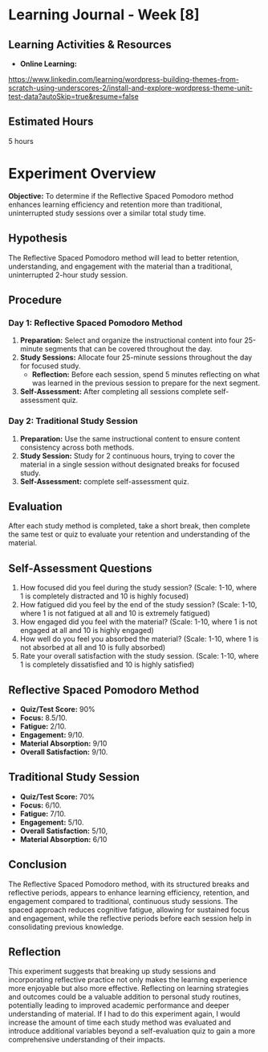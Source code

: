 # Learning Journal - Week [8]

## Learning Activities & Resources

- **Online Learning:**
  
https://www.linkedin.com/learning/wordpress-building-themes-from-scratch-using-underscores-2/install-and-explore-wordpress-theme-unit-test-data?autoSkip=true&resume=false

## Estimated Hours

5 hours

# Experiment Overview

**Objective:** To determine if the Reflective Spaced Pomodoro method enhances learning efficiency and retention more than traditional, uninterrupted study sessions over a similar total study time.

## Hypothesis

The Reflective Spaced Pomodoro method will lead to better retention, understanding, and engagement with the material than a traditional, uninterrupted 2-hour study session.

## Procedure

### Day 1: Reflective Spaced Pomodoro Method

1. **Preparation:** Select and organize the instructional content into four 25-minute segments that can be covered throughout the day.
2. **Study Sessions:** Allocate four 25-minute sessions throughout the day for focused study.
   - **Reflection:** Before each session, spend 5 minutes reflecting on what was learned in the previous session to prepare for the next segment.
3. **Self-Assessment:** After completing all sessions complete self-assessment quiz.

### Day 2: Traditional Study Session

1. **Preparation:** Use the same instructional content to ensure content consistency across both methods.
2. **Study Session:** Study for 2 continuous hours, trying to cover the material in a single session without designated breaks for focused study.
3. **Self-Assessment:** complete self-assessment quiz.

## Evaluation

After each study method is completed, take a short break, then complete the same test or quiz to evaluate your retention and understanding of the material.

## Self-Assessment Questions

1. How focused did you feel during the study session? (Scale: 1-10, where 1 is completely distracted and 10 is highly focused)
2. How fatigued did you feel by the end of the study session? (Scale: 1-10, where 1 is not fatigued at all and 10 is extremely fatigued)
3. How engaged did you feel with the material? (Scale: 1-10, where 1 is not engaged at all and 10 is highly engaged)
4. How well do you feel you absorbed the material? (Scale: 1-10, where 1 is not absorbed at all and 10 is fully absorbed)
5. Rate your overall satisfaction with the study session. (Scale: 1-10, where 1 is completely dissatisfied and 10 is highly satisfied)

## Reflective Spaced Pomodoro Method

- **Quiz/Test Score:** 90%
- **Focus:** 8.5/10.
- **Fatigue:** 2/10.
- **Engagement:** 9/10.
- **Material Absorption:** 9/10
- **Overall Satisfaction:** 9/10.

## Traditional Study Session

- **Quiz/Test Score:** 70%
- **Focus:** 6/10.
- **Fatigue:** 7/10.
- **Engagement:** 5/10.
- **Overall Satisfaction:** 5/10, 
- **Material Absorption:** 6/10

## Conclusion

The Reflective Spaced Pomodoro method, with its structured breaks and reflective periods, appears to enhance learning efficiency, retention, and engagement compared to traditional, continuous study sessions. The spaced approach reduces cognitive fatigue, allowing for sustained focus and engagement, while the reflective periods before each session help in consolidating previous knowledge.

## Reflection

This experiment suggests that breaking up study sessions and incorporating reflective practice not only makes the learning experience more enjoyable but also more effective. Reflecting on learning strategies and outcomes could be a valuable addition to personal study routines, potentially leading to improved academic performance and deeper understanding of material. If I had to do this experiment again, I would increase the amount of time each study method was evaluated and introduce additional variables beyond a self-evaluation quiz to gain a more comprehensive understanding of their impacts.